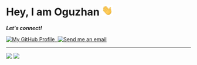 <h1>Hey, I am Oguzhan <img src="assets/hi.gif" width="30px"></h1>
<p><b><i>Let's connect!</i></b></p>
<a target="_blank" href="https://github.com/oguzhnatly"><img alt="My GitHub Profile" src="https://img.shields.io/github/followers/oguzhnatly?label=FOLLOW&style=for-the-badge">
<a target="_blank" href="mailto:oguzhnatly@gmail.com"><img alt="" src="https://img.shields.io/badge/gmail-c14438.svg?&style=for-the-badge&logo=gmail&logoColor=white">
<a target="_blank" href="https://www.linkedin.com/in/oguzhanatalay/"><img alt="Send me an email" src="https://img.shields.io/badge/linkedin-blue.svg?&style=for-the-badge&logo=linkedin&logoColor=white"></a>
<hr />
<img src="https://github-readme-stats.vercel.app/api?username=oguzhnatly&show_icons=true&theme=gotham&hide_border=1">
<img src="https://github-readme-stats.vercel.app/api/top-langs/?username=oguzhnatly&layout=compact&theme=gotham&hide_border=1">
